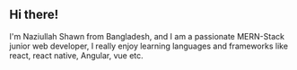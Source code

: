## Hi there! 

I'm Naziullah Shawn from Bangladesh, and I am a passionate MERN-Stack junior web developer, I really enjoy learning languages and frameworks like react, react native, Angular, vue etc.

